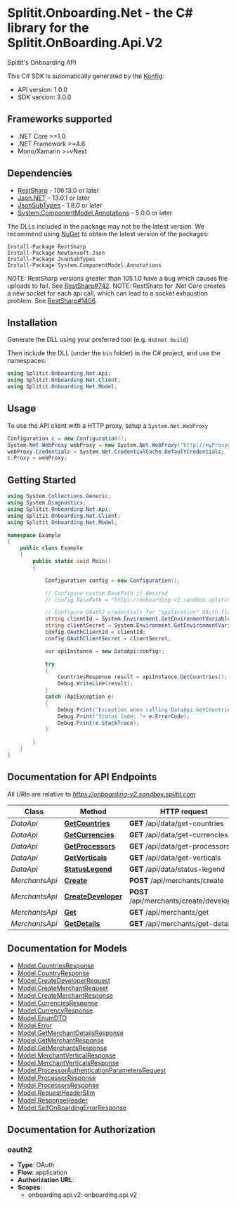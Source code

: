 # Splitit.Onboarding.Net - the C# library for the Splitit.OnBoarding.Api.V2

Splitit's Onboarding API

This C# SDK is automatically generated by the [Konfig](https://konfigthis.com):

- API version: 1.0.0
- SDK version: 3.0.0

<a name="frameworks-supported"></a>
## Frameworks supported
- .NET Core >=1.0
- .NET Framework >=4.6
- Mono/Xamarin >=vNext

<a name="dependencies"></a>
## Dependencies

- [RestSharp](https://www.nuget.org/packages/RestSharp) - 106.13.0 or later
- [Json.NET](https://www.nuget.org/packages/Newtonsoft.Json/) - 13.0.1 or later
- [JsonSubTypes](https://www.nuget.org/packages/JsonSubTypes/) - 1.8.0 or later
- [System.ComponentModel.Annotations](https://www.nuget.org/packages/System.ComponentModel.Annotations) - 5.0.0 or later

The DLLs included in the package may not be the latest version. We recommend using [NuGet](https://docs.nuget.org/consume/installing-nuget) to obtain the latest version of the packages:
```
Install-Package RestSharp
Install-Package Newtonsoft.Json
Install-Package JsonSubTypes
Install-Package System.ComponentModel.Annotations
```

NOTE: RestSharp versions greater than 105.1.0 have a bug which causes file uploads to fail. See [RestSharp#742](https://github.com/restsharp/RestSharp/issues/742).
NOTE: RestSharp for .Net Core creates a new socket for each api call, which can lead to a socket exhaustion problem. See [RestSharp#1406](https://github.com/restsharp/RestSharp/issues/1406).

<a name="installation"></a>
## Installation
Generate the DLL using your preferred tool (e.g. `dotnet build`)

Then include the DLL (under the `bin` folder) in the C# project, and use the namespaces:
```csharp
using Splitit.Onboarding.Net.Api;
using Splitit.Onboarding.Net.Client;
using Splitit.Onboarding.Net.Model;
```
<a name="usage"></a>
## Usage

To use the API client with a HTTP proxy, setup a `System.Net.WebProxy`
```csharp
Configuration c = new Configuration();
System.Net.WebProxy webProxy = new System.Net.WebProxy("http://myProxyUrl:80/");
webProxy.Credentials = System.Net.CredentialCache.DefaultCredentials;
c.Proxy = webProxy;
```

<a name="getting-started"></a>
## Getting Started

```csharp
using System.Collections.Generic;
using System.Diagnostics;
using Splitit.Onboarding.Net.Api;
using Splitit.Onboarding.Net.Client;
using Splitit.Onboarding.Net.Model;

namespace Example
{
    public class Example
    {
        public static void Main()
        {

            Configuration config = new Configuration();

            // Configure custom BasePath if desired
            // config.BasePath = "https://onboarding-v2.sandbox.splitit.com";

            // Configure OAuth2 credentials for "application" OAuth flow
            string clientId = System.Environment.GetEnvironmentVariable("CLIENT_ID");
            string clientSecret = System.Environment.GetEnvironmentVariable("CLIENT_SECRET");
            config.OAuthClientId = clientId;
            config.OAuthClientSecret = clientSecret;

            var apiInstance = new DataApi(config);

            try
            {
                CountriesResponse result = apiInstance.GetCountries();
                Debug.WriteLine(result);
            }
            catch (ApiException e)
            {
                Debug.Print("Exception when calling DataApi.GetCountries: " + e.Message );
                Debug.Print("Status Code: "+ e.ErrorCode);
                Debug.Print(e.StackTrace);
            }

        }
    }
}
```

<a name="documentation-for-api-endpoints"></a>
## Documentation for API Endpoints

All URIs are relative to *https://onboarding-v2.sandbox.splitit.com*

Class | Method | HTTP request | Description
------------ | ------------- | ------------- | -------------
*DataApi* | [**GetCountries**](docs/DataApi.md#getcountries) | **GET** /api/data/get-countries | 
*DataApi* | [**GetCurrencies**](docs/DataApi.md#getcurrencies) | **GET** /api/data/get-currencies | 
*DataApi* | [**GetProcessors**](docs/DataApi.md#getprocessors) | **GET** /api/data/get-processors | 
*DataApi* | [**GetVerticals**](docs/DataApi.md#getverticals) | **GET** /api/data/get-verticals | 
*DataApi* | [**StatusLegend**](docs/DataApi.md#statuslegend) | **GET** /api/data/status-legend | 
*MerchantsApi* | [**Create**](docs/MerchantsApi.md#create) | **POST** /api/merchants/create | 
*MerchantsApi* | [**CreateDeveloper**](docs/MerchantsApi.md#createdeveloper) | **POST** /api/merchants/create/developer | 
*MerchantsApi* | [**Get**](docs/MerchantsApi.md#get) | **GET** /api/merchants/get | 
*MerchantsApi* | [**GetDetails**](docs/MerchantsApi.md#getdetails) | **GET** /api/merchants/get-details | 


<a name="documentation-for-models"></a>
## Documentation for Models

 - [Model.CountriesResponse](docs/CountriesResponse.md)
 - [Model.CountryResponse](docs/CountryResponse.md)
 - [Model.CreateDeveloperRequest](docs/CreateDeveloperRequest.md)
 - [Model.CreateMerchantRequest](docs/CreateMerchantRequest.md)
 - [Model.CreateMerchantResponse](docs/CreateMerchantResponse.md)
 - [Model.CurrenciesResponse](docs/CurrenciesResponse.md)
 - [Model.CurrencyResponse](docs/CurrencyResponse.md)
 - [Model.EnumDTO](docs/EnumDTO.md)
 - [Model.Error](docs/Error.md)
 - [Model.GetMerchantDetailsResponse](docs/GetMerchantDetailsResponse.md)
 - [Model.GetMerchantResponse](docs/GetMerchantResponse.md)
 - [Model.GetMerchantsResponse](docs/GetMerchantsResponse.md)
 - [Model.MerchantVerticalResponse](docs/MerchantVerticalResponse.md)
 - [Model.MerchantVerticalsResponse](docs/MerchantVerticalsResponse.md)
 - [Model.ProcessorAuthenticationParametersRequest](docs/ProcessorAuthenticationParametersRequest.md)
 - [Model.ProcessorResponse](docs/ProcessorResponse.md)
 - [Model.ProcessorsResponse](docs/ProcessorsResponse.md)
 - [Model.RequestHeaderSlim](docs/RequestHeaderSlim.md)
 - [Model.ResponseHeader](docs/ResponseHeader.md)
 - [Model.SelfOnBoardingErrorResponse](docs/SelfOnBoardingErrorResponse.md)


<a name="documentation-for-authorization"></a>
## Documentation for Authorization

<a name="oauth2"></a>
### oauth2

- **Type**: OAuth
- **Flow**: application
- **Authorization URL**: 
- **Scopes**: 
  - onboarding.api.v2: onboarding.api.v2

